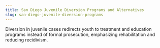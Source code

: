 ```yaml
---
title: San Diego Juvenile Diversion Programs and Alternatives
slug: san-diego-juvenile-diversion-programs
---
```


Diversion in juvenile cases redirects youth to treatment and education programs instead of formal prosecution, emphasizing rehabilitation and reducing recidivism.